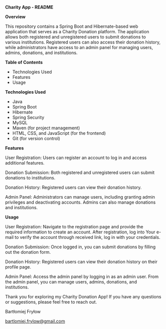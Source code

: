 **Charity App - README**

**Overview**

This repository contains a Spring Boot and Hibernate-based web application that serves as a Charity Donation platform.
The application allows both registered and unregistered users to submit donations to various institutions. Registered
users can also access their donation history, while administrators have access to an admin panel for managing users,
admins, donations, and institutions.

**Table of Contents**
* Technologies Used
* Features
* Usage

**Technologies Used**
* Java
* Spring Boot
* Hibernate
* Spring Security
* MySQL
* Maven (for project management)
* HTML, CSS, and JavaScript (for the frontend)
* Git (for version control)

**Features**

User Registration: Users can register an account to log in and access additional features.

Donation Submission: Both registered and unregistered users can submit donations to institutions.

Donation History: Registered users can view their donation history.

Admin Panel:
Administrators can manage users, including granting admin privileges and deactivating accounts.
Admins can also manage donations and institutions.

**Usage**

User Registration: Navigate to the registration page and provide the required information to create an account.
After registration, log into Your e-mail to verify the account through received link, log in with your credentials.

Donation Submission: Once logged in, you can submit donations by filling out the donation form.

Donation History:
Registered users can view their donation history on their profile page.

Admin Panel:
Access the admin panel by logging in as an admin user.
From the admin panel, you can manage users, admins, donations, and institutions.

Thank you for exploring my Charity Donation App! If you have any questions or suggestions, please feel free to reach
out.

Bartłomiej Fryłow

bartlomiej.frylow@gmail.com
